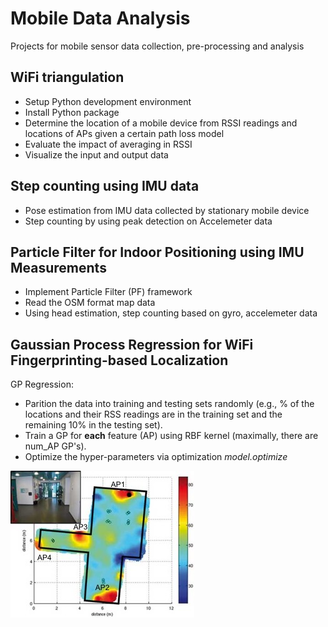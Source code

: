 # Mobile Data Analysis
Projects for mobile sensor data collection, pre-processing and analysis

## WiFi triangulation 

- Setup Python development environment
- Install Python package
- Determine the location of a mobile device from RSSI readings and locations of APs given a certain path loss model
- Evaluate the impact of averaging in RSSI
- Visualize the input and output data

## Step counting using IMU data

- Pose estimation from IMU data collected by stationary mobile device
- Step counting by using peak detection on Accelemeter data

## Particle Filter for Indoor Positioning using IMU Measurements

- Implement Particle Filter (PF) framework
- Read the OSM format map data
- Using head estimation, step counting based on gyro, accelemeter data

## Gaussian Process Regression for WiFi Fingerprinting-based Localization

GP Regression:
- Parition the data into training and testing sets randomly (e.g., % of the locations and their RSS readings are in the training set and the remaining 10% in the testing set). <br>
- Train a GP for **each** feature (AP) using RBF kernel (maximally, there are num_AP GP's). <br>
- Optimize the hyper-parameters via optimization *model.optimize*

![WiFi Fingerprint](RSS.jpg)